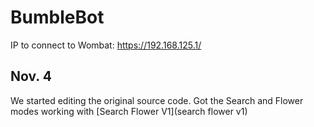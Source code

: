 # BumbleBot

IP to connect to Wombat: https://192.168.125.1/

## Nov. 4
We started editing the original source code.
Got the Search and Flower modes working with [Search Flower V1](search flower v1)
